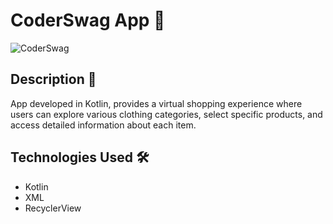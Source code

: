 # CoderSwag App 👕

![CoderSwag](https://github.com/TAleksandra/CoderSwag/assets/38258955/dce60aaa-7885-45ef-a4e9-3cddc26cd82b)

## Description 📄

App developed in Kotlin, provides a virtual shopping experience where users can explore various clothing categories, select specific products, and access detailed information about each item.

## Technologies Used 🛠️

- Kotlin
- XML
- RecyclerView
